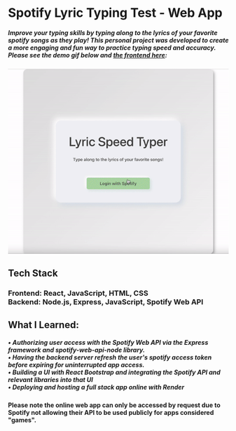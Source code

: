 # Spotify Lyric Typing Test - Web App

##### Improve your typing skills by typing along to the lyrics of your favorite spotify songs as they play! This personal project was developed to create a more engaging and fun way to practice typing speed and accuracy. Please see the demo gif below and [the frontend here](https://github.com/AaronFlore/Lyric-Speed-Typer-Frontend "the frontend repo here"): 

![](./gif/typing_demo.gif)

## Tech Stack
### Frontend: React, JavaScript, HTML, CSS<br /> Backend: Node.js, Express, JavaScript, Spotify Web API
## What I Learned:<br />
##### • Authorizing user access with the Spotify Web API via the Express framework and spotify-web-api-node library.<br /> • Having the backend server refresh the user's spotify access token before expiring for uninterrupted app access.<br /> • Building a UI with React Bootstrap and integrating the Spotify API and relevant libraries into that UI<br /> • Deploying and hosting a full stack app online with Render
#### Please note the online web app can only be accessed by request due to Spotify not allowing their API to be used publicly for apps considered "games".
